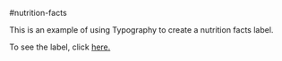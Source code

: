 #nutrition-facts

This is an example of using Typography to create a nutrition facts label.

To see the label, click <a href=https://claudebaxter.github.io/free-code-camp-progress/responsive-web-design/nutrition-facts/index.html title="Nutrition Facts"> here.</a>
